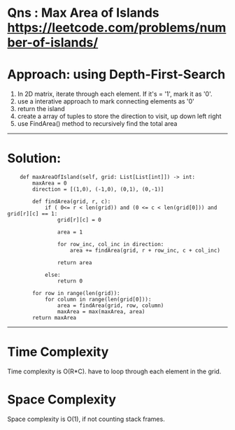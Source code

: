 # Qns : Max Area of Islands https://leetcode.com/problems/number-of-islands/

# Approach: using Depth-First-Search
1) In 2D matrix, iterate through each element. If it's = '1', mark it as '0'.
2) use a interative approach to mark connecting elements as '0'
3) return the island
4) create a array of tuples to store the direction to visit, up down left right
5) use FindArea() method to recursively find the total area
---

# Solution:
```
    def maxAreaOfIsland(self, grid: List[List[int]]) -> int:
        maxArea = 0
        direction = [(1,0), (-1,0), (0,1), (0,-1)]

        def findArea(grid, r, c):
            if ( 0<= r < len(grid)) and (0 <= c < len(grid[0])) and grid[r][c] == 1:
                grid[r][c] = 0

                area = 1

                for row_inc, col_inc in direction:
                    area += findArea(grid, r + row_inc, c + col_inc)

                return area
            
            else:
                return 0

        for row in range(len(grid)):
            for column in range(len(grid[0])):
                area = findArea(grid, row, column)
                maxArea = max(maxArea, area)
        return maxArea
```
---

# Time Complexity
Time complexity is O(R*C). have to loop through each element in the grid.

# Space Complexity
Space complexity is O(1), if not counting stack frames.